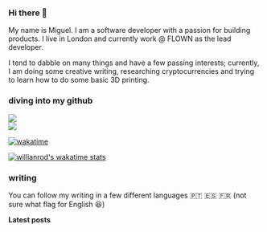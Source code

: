 ### Hi there 👋

<!--
**kiily/kiily** is a ✨ _special_ ✨ repository because its `README.md` (this file) appears on your GitHub profile.

Here are some ideas to get you started:

- 🔭 I’m currently working on ...
- 🌱 I’m currently learning ...
- 👯 I’m looking to collaborate on ...
- 🤔 I’m looking for help with ...
- 💬 Ask me about ...
- 📫 How to reach me: ...
- 😄 Pronouns: ...
- ⚡ Fun fact: ...
-->

My name is Miguel. I am a software developer with a passion for building products. I live in London and currently work @ FLOWN as the lead developer. 

I tend to dabble on many things and have a few passing interests; currently, I am doing some creative writing, researching cryptocurrencies and trying to learn how to do some basic 3D printing. 

### diving into my github

<div>
  <img align="center" src="https://github-readme-stats.vercel.app/api?username=kiily&count_private=true" />
</div>
<div href="">
  <img align="center" src="https://github-readme-stats.vercel.app/api/top-langs/?username=kiily&layout=compact" />
</div>

[![wakatime](https://wakatime.com/badge/user/bd675a16-0d77-446b-a8fe-360d47b2067f.svg)](https://wakatime.com/@bd675a16-0d77-446b-a8fe-360d47b2067f)

[![willianrod's wakatime stats](https://github-readme-stats.vercel.app/api/wakatime?username=kiily)](https://github.com/anuraghazra/github-readme-stats)

### writing

You can follow my writing in a few different languages  🇵🇹 🇪🇸 🇫🇷 (not sure what flag for English 😆)

**Latest posts**
